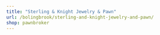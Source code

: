 ```yaml
---
title: "Sterling & Knight Jewelry & Pawn"
url: /bolingbrook/sterling-and-knight-jewelry-and-pawn/
shop: pawnbroker
---
```

